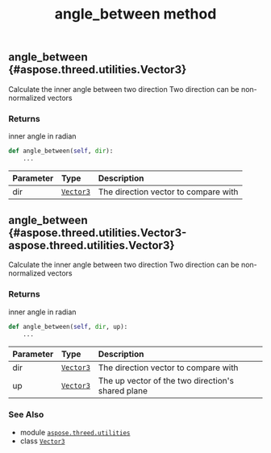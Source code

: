 ﻿---
title: angle_between method
second_title: Aspose.3D for Python via .NET API References
description: 
type: docs
weight: 20
url: /aspose.threed.utilities/vector3/angle_between/
is_root: false
---

## angle_between {#aspose.threed.utilities.Vector3}

Calculate the inner angle between two direction
Two direction can be non-normalized vectors


### Returns 


inner angle in radian


```python
def angle_between(self, dir):
    ...
```


| Parameter | Type | Description |
| :- | :- | :- |
| dir | [`Vector3`](/3d/python-net/aspose.threed.utilities/vector3) | The direction vector to compare with |


## angle_between {#aspose.threed.utilities.Vector3-aspose.threed.utilities.Vector3}

Calculate the inner angle between two direction
Two direction can be non-normalized vectors


### Returns 


inner angle in radian


```python
def angle_between(self, dir, up):
    ...
```


| Parameter | Type | Description |
| :- | :- | :- |
| dir | [`Vector3`](/3d/python-net/aspose.threed.utilities/vector3) | The direction vector to compare with |
| up | [`Vector3`](/3d/python-net/aspose.threed.utilities/vector3) | The up vector of the two direction's shared plane |



### See Also
* module [`aspose.threed.utilities`](../../)
* class [`Vector3`](/3d/python-net/aspose.threed.utilities/vector3)
